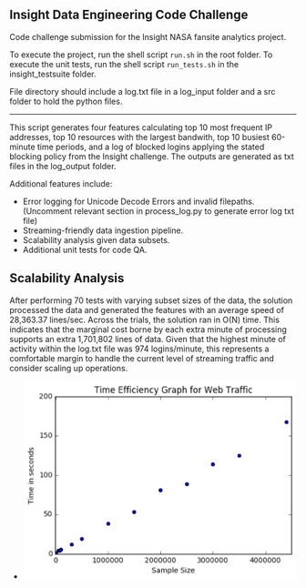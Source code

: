 ## Insight Data Engineering Code Challenge

Code challenge submission for the Insight NASA fansite analytics project. 

To execute the project, run the shell script `run.sh` in the root folder. 
To execute the unit tests, run the shell script `run_tests.sh` in the insight_testsuite folder.

File directory should include a log.txt file in a log_input folder and a src folder to hold the python files. 
******************************************************************************************************************************************
This script generates four features calculating top 10 most frequent IP addresses, top 10 resources with the largest bandwith, top 10 busiest 60-minute time periods, and a log of blocked logins applying the stated blocking policy from the Insight challenge. The outputs are generated as txt files in the log_output folder. 

Additional features include:
* Error logging for Unicode Decode Errors and invalid filepaths. (Uncomment relevant section in process_log.py to    generate error log txt file)
* Streaming-friendly data ingestion pipeline.
* Scalability analysis given data subsets.
* Additional unit tests for code QA.
  
## Scalability Analysis

After performing 70 tests with varying subset sizes of the data, the solution processed the data and generated the features with an average speed of 28,363.37 lines/sec. Across the trials, the solution ran in O(N) time. This indicates that the marginal cost borne by each extra minute of processing supports an extra 1,701,802 lines of data. Given that the highest minute of activity within the log.txt file was 974 logins/minute, this represents a comfortable margin to handle the current level of streaming traffic and consider scaling up operations.

* ![Scalability Analysis](./scale_analysis.png)
